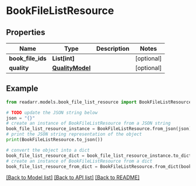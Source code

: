 # BookFileListResource


## Properties

Name | Type | Description | Notes
------------ | ------------- | ------------- | -------------
**book_file_ids** | **List[int]** |  | [optional] 
**quality** | [**QualityModel**](QualityModel.md) |  | [optional] 

## Example

```python
from readarr.models.book_file_list_resource import BookFileListResource

# TODO update the JSON string below
json = "{}"
# create an instance of BookFileListResource from a JSON string
book_file_list_resource_instance = BookFileListResource.from_json(json)
# print the JSON string representation of the object
print(BookFileListResource.to_json())

# convert the object into a dict
book_file_list_resource_dict = book_file_list_resource_instance.to_dict()
# create an instance of BookFileListResource from a dict
book_file_list_resource_from_dict = BookFileListResource.from_dict(book_file_list_resource_dict)
```
[[Back to Model list]](../README.md#documentation-for-models) [[Back to API list]](../README.md#documentation-for-api-endpoints) [[Back to README]](../README.md)


